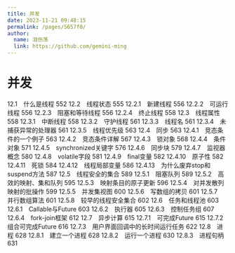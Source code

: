 ```yaml
---
title: 并发
date: 2023-11-21 09:48:15
permalink: /pages/5657f0/
author: 
  name: 泪伤荡
  link: https://github.com/gemini-ming
---
```

# 并发

12.1　什么是线程 552
12.2　线程状态 555
12.2.1　新建线程 556
12.2.2　可运行线程 556
12.2.3　阻塞和等待线程 556
12.2.4　终止线程 558
12.3　线程属性 558
12.3.1　中断线程 558
12.3.2　守护线程 561
12.3.3　线程名 561
12.3.4　未捕获异常的处理器 561
12.3.5　线程优先级 563
12.4　同步 563
12.4.1　竞态条件的一个例子 563
12.4.2　竞态条件详解 567
12.4.3　锁对象 568
12.4.4　条件对象 571
12.4.5　synchronized关键字 576
12.4.6　同步块 579
12.4.7　监视器概念 580
12.4.8　volatile字段 581
12.4.9　final变量 582
12.4.10　原子性 582
12.4.11　死锁 584
12.4.12　线程局部变量 586
12.4.13　为什么废弃stop和suspend方法 587
12.5　线程安全的集合 589
12.5.1　阻塞队列 589
12.5.2　高效的映射、集和队列 595
12.5.3　映射条目的原子更新 596
12.5.4　对并发散列映射的批操作 599
12.5.5　并发集视图 600
12.5.6　写数组的拷贝 601
12.5.7　并行数组算法 601
12.5.8　较早的线程安全集合 602
12.6　任务和线程池 603
12.6.1　Callable与Future 603
12.6.2　执行器 605
12.6.3　控制任务组 607
12.6.4　fork-join框架 612
12.7　异步计算 615
12.7.1　可完成Future 615
12.7.2　组合可完成Future 616
12.7.3　用户界面回调中的长时间运行任务 622
12.8　进程 628
12.8.1　建立一个进程 628
12.8.2　运行一个进程 630
12.8.3　进程句柄 631